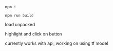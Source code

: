 `npm i`

`npm run build`

load unpacked

highlight and click on button

currently works with api, working on using tf model
